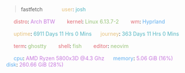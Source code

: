 > fastfetch
      
<img src="https://cdn.jsdelivr.net/npm/feather-icons@4.28.0/dist/icons/user.svg" width="16" height="16" style="filter: brightness(0) invert(1);"/> <span style="color: #E5C07B;">user</span>: <span style="color: #56B6C2;">josh</span>  

<img src="https://cdn.jsdelivr.net/npm/feather-icons@4.28.0/dist/icons/terminal.svg" width="16" height="16" style="filter: brightness(0) invert(1);"/> <span style="color: #E06C75;">distro</span>: <span style="color: #C678DD;">Arch BTW</span>  
<img src="https://cdn.jsdelivr.net/npm/feather-icons@4.28.0/dist/icons/code.svg" width="16" height="16" style="filter: brightness(0) invert(1);"/> <span style="color: #E06C75;">kernel</span>: <span style="color: #98C379;">Linux 6.13.7-2</span>  
<img src="https://cdn.jsdelivr.net/npm/feather-icons@4.28.0/dist/icons/layout.svg" width="16" height="16" style="filter: brightness(0) invert(1);"/> <span style="color: #E06C75;">wm</span>: <span style="color: #61AFEF;">Hyprland</span>

<img src="https://cdn.jsdelivr.net/npm/feather-icons@4.28.0/dist/icons/clock.svg" width="16" height="16" style="filter: brightness(0) invert(1);"/> <span style="color: #E5C07B;">uptime</span>: <span style="color: #56B6C2;">6911 Days 11 Hrs 0 Mins</span>
<img src="https://cdn.jsdelivr.net/npm/feather-icons@4.28.0/dist/icons/activity.svg" width="16" height="16" style="filter: brightness(0) invert(1);"/> <span style="color: #E5C07B;">journey</span>: <span style="color: #56B6C2;">363 Days 11 Hrs 0 Mins</span>

<img src="https://cdn.jsdelivr.net/npm/feather-icons@4.28.0/dist/icons/terminal.svg" width="16" height="16" style="filter: brightness(0) invert(1);"/> <span style="color: #E06C75;">term</span>: <span style="color: #98C379;">ghostty</span>  
<img src="https://cdn.jsdelivr.net/npm/feather-icons@4.28.0/dist/icons/terminal.svg" width="16" height="16" style="filter: brightness(0) invert(1);"/> <span style="color: #E06C75;">shell</span>: <span style="color: #98C379;">fish</span>  
<img src="https://cdn.jsdelivr.net/npm/feather-icons@4.28.0/dist/icons/edit.svg" width="16" height="16" style="filter: brightness(0) invert(1);"/> <span style="color: #E06C75;">editor</span>: <span style="color: #98C379;">neovim</span>  

<img src="https://cdn.jsdelivr.net/npm/feather-icons@4.28.0/dist/icons/cpu.svg" width="16" height="16" style="filter: brightness(0) invert(1);"/> <span style="color: #61AFEF;">cpu</span>: <span style="color: #C678DD;">AMD Ryzen 5800x3D @4.3 Ghz</span>
<img src="https://cdn.jsdelivr.net/npm/feather-icons@4.28.0/dist/icons/cpu.svg" width="16" height="16" style="filter: brightness(0) invert(1);"/> <span style="color: #61AFEF;">memory</span>: <span style="color: #C678DD;">5.06 GiB (16%)</span>  
<img src="https://cdn.jsdelivr.net/npm/feather-icons@4.28.0/dist/icons/hard-drive.svg" width="16" height="16" style="filter: brightness(0) invert(1);"/> <span style="color: #61AFEF;">disk</span>: <span style="color: #C678DD;">260.66 GiB (28%)</span>
